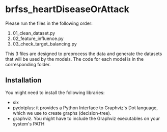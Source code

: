# brfss_heartDiseaseOrAttack

Please run the files in the following order: 
1. 01_clean_dataset.py
2. 02_feature_influence.py
3. 03_check_target_balancing.py

This 3 files are designed to preprocess the data and generate the datasets that will be used by the models.
The code for each model is in the corresponding folder. 

## Installation
You might need to install the following libraries: 
* six
* pydotplus: it provides a Python Interface to Graphviz's Dot language, which we use to create graphs (decision-tree). 
* graphviz. You might have to include the Graphviz executables on your system's PATH
